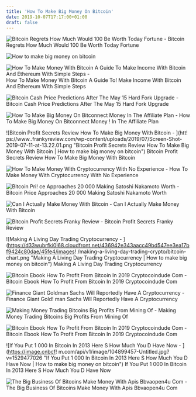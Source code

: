 ```yaml
---
title: 'How To Make Big Money On Bitcoin'
date: 2019-10-07T17:17:00+01:00
draft: false
---
```


![Bitcoin Regrets How Much Would 100 Be Worth Today Fortune - ](https://content.fortune.com/wp-content/uploads/2017/12/gettyimages-806924788.jpg "Bitcoin Regrets How Much Would 100 Be Worth Today Fortune | How to make big money on bitcoin") Bitcoin Regrets How Much Would 100 Be Worth Today Fortune

![How to make big money on bitcoin](https://economictimes.indiatimes.com/img/62100829/Master.jpg "How to make big money on bitcoin") 

![How To Make Money With Bitcoin A Guide To Make Income With Bitcoin And Ethereum With Simple Steps - ](https://images-na.ssl-images-amazon.com/images/I/51E5siTwKhL.jpg "How To Make Money With Bitcoin A Guide To Make Income With Bitcoin And Ethereum With Simple Steps | How to make big money on bitcoin") How To Make Money With Bitcoin A Guide To! Make Income With Bitcoin And Ethereum With Simple Steps

![Bitcoin Cash Price Predictions After The May 15 Hard Fork Upgrade - ](https://fsmedia.imgix.net/8f/5b/c4/29/40fe/417a/a428/c38a69c92357/-stock-photos--fotos-download--please-leave-a-comment-and-add-my-picture-to-your-favourites--tha.jpeg?rect=0%2C612%2C4456%2C2226&auto=format%2Ccompress&dpr=2&w=650 "Bitcoin Cash Price Predictions After The May 15 Hard Fork Upgrade | How to make big money on bitcoin") Bitcoin Cash Price Predictions After The May 15 Hard Fork Upgrade

![How To Make Big Money On Bitconnect Money In The Affiliate Plan - ](http://affiliatevideotraining.com/wp-content/uploads/2017/12/sddefault-3-300x225.jpg "How To Make Big Money On Bitconnect Money In The Affiliate Plan | How to make big money on bitcoin") How To Make Big Money On Bitconnect Money ! In The Affiliate Plan

![Bitcoin Profit Secrets Review How To Make Big Money With Bitcoin - ](htt!   ps://www..frankyreview.com/wp-content/uploads/2019/07/Screen-Shot-2019-07-11-at-13.22.01.png "Bitcoin Profit Secrets Review How To Make Big Money With Bitcoin | How to make big money on bitcoin") Bitcoin Profit Secrets Review How To Make Big Money With Bitcoin

![How To Make Money With Cryptocurrency With No Experience - ](https://www.incomeninjas.com/wp-content/uploads/2018/11/earn-money-crytpocurrency-img-two.png "How To Make Money With Cryptocurrency With No Experience | How to make big money on bitcoin") How To Make Money With Cryptocurrency With No Experience

![Bitcoin Pri!   ce Approaches 20 000 Making Satoshi Nakamoto Worth - ](https://cms.qz.com/wp-content/uploads/2017/12/bitcoin-satoshi-rich-list-forbes-e1513562275636.jpg?quality=75&strip=all&w=410&h=251.03714285714287 "Bitcoin Price Approaches 20 000 Making Satoshi Nakamoto Worth | How to make big money on bitcoin") Bitcoin Price Approaches 20 000 Making Satoshi Nakamoto Worth

![Can I Actually Make Money With Bitcoin - ](http://voteandrew2018.com/img/e52c89e1d84a021937b90a1a1be50c46.png "Can I Actually Make Money With Bitcoin | How to make big money on bitcoin") Can I Actually Make Money With Bitcoin

![Bitcoin Profit Secrets Franky Review - ](https://www.frankyreview.com/wp-content/uploads/2019/07/Screen-Shot-2019-07-11-at-13.22.31-700x525.png "Bitcoin Profit Secrets Franky Review | How to make big money on bitcoin") Bitcoin Profit Secrets Franky Review

![Making A Living Day Trading Cryptocurrency - ](https://d33wubrfki0l68.cloudfront.net/436942e343aacc49bd547ee3ea17bf9424c80dae/45fe4/images!   /making-a-living-day-trading-crypto/bitcoin-chart.png "Making A Living Day Trading Cryptocurrency | How to make big money on bitcoin") Making A Living Day Trading Cryptocurrency

![Bitcoin Ebook How To Profit From Bitcoin In 2019 Cryptocoindude Com - ](https://www.cryptocoindude.com/wp-content/uploads/2019/05/Bitcoin-money-how-to-make-profit-from-Bitcoin-like-a-boss.jpg.png "Bitcoin Ebook How To Profit From Bitcoin In 2019 Cryptocoindude Com | How to make big money on bitcoin") Bitcoin Ebook How To Profit From Bitcoin In 2019 Cryptocoindude Com

![Finance Giant Goldman Sachs Will Reportedly Have A Cryptocurrency - ](https://static.techspot.com/images2/news/bigimage/2017/08/2017-08-02-image-21.jpg "Finance Giant Goldman Sachs Will Reportedly Have A Cryptocurrency | How to make big money on bitcoin") Finance Giant Gold! man Sachs Will Reportedly Have A Cryptocurrency

![Making Money Trading Bitcoins Big Profits From Mining Of - ](https://c8.alamy.com/comp/P7FH7M/making-money-trading-bitcoins-big-profits-from-mining-of-cryptocurrencies-laptop-with-money-and-bitcoin-in-the-hands-of-a-businessman-e-commerce-s-P7FH7M.jpg "Making Money Trading Bitcoins Big Profits From Mining Of | How to make big money on bitcoin") Making Money Trading Bitcoins Big Profits From Mining Of

![Bitcoin Ebook How To Profit From Bitcoin In 2019 Cryptocoindude Com - ](https://www.cryptocoindude.com/wp-content/uploads/2019/05/Bitcoin-Money-Ebook.png "Bitcoin Ebook How To Profit From Bitcoin In 2019 Cryptocoindude Com | How to make big money on bitcoin") Bitcoin Ebook How To Profit From Bitcoin In 2019 Cryptocoindude Com

![If You Put 1 000 In Bitcoin In 2013 Here S How Much You D Have Now - ](https://image.cnbcf!   m.com/api/v1/image/104899457-Untitled.jpg?v=1529477026 "If You Put 1 000 In Bitcoin In 2013 Here S How Much You D Have Now | How to make big money on bitcoin") If You Put 1 000 In Bitcoin In 2013 Here S How Much You D Have Now

![The Big Business Of Bitcoins Make Money With Apis Bbvaopen4u Com - ](https://bbvaopen4u.com/sites/default/files/styles/big-image/public/img/new/bbva-open4u-gran-negocio-bitcoins.png?itok=ndHM37OS "The Big Business Of Bitcoins Make Money With Apis Bbvaopen4u Com | How to make big money on bitcoin") The Big Business Of Bitcoins Make Money With Apis Bbvaopen4u Com
